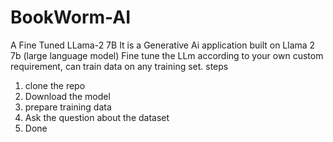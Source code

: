 # BookWorm-AI
A Fine Tuned LLama-2 7B
It is a Generative Ai application built on Llama 2 7b (large language model)
Fine tune the LLm according to your own custom requirement, can train data on any training set.
steps 
1. clone the repo
2. Download the model
3. prepare training data
4. Ask the question about the dataset
5. Done
